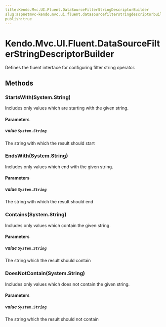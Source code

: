 ```yaml
---
title:Kendo.Mvc.UI.Fluent.DataSourceFilterStringDescriptorBuilder
slug:aspnetmvc-kendo.mvc.ui.fluent.datasourcefilterstringdescriptorbuilder
publish:true
---
```


# Kendo.Mvc.UI.Fluent.DataSourceFilterStringDescriptorBuilder

Defines the fluent interface for configuring filter string operator.

## Methods

### StartsWith(System.String)
Includes only values which are starting with the given string.

#### Parameters

##### value `System.String`
The string with which the result should start

### EndsWith(System.String)
Includes only values which end with the given string.

#### Parameters

##### value `System.String`
The string with which the result should end

### Contains(System.String)
Includes only values which contain the given string.

#### Parameters

##### value `System.String`
The string which the result should contain

### DoesNotContain(System.String)
Includes only values which does not contain the given string.

#### Parameters

##### value `System.String`
The string which the result should not contain